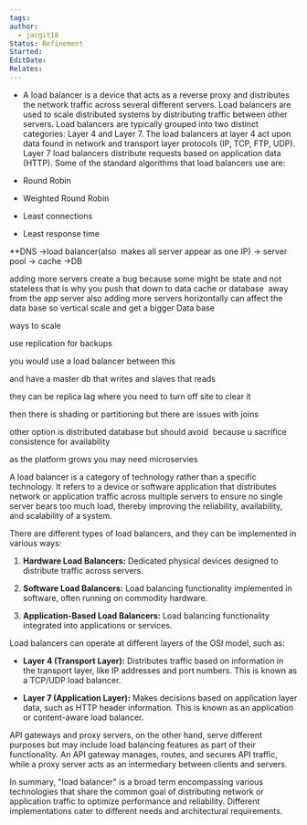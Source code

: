 ```yaml
---
tags: 
author:
  - jacgit18
Status: Refinement
Started: 
EditDate: 
Relates:
---
```

-   A load balancer is a device that acts as a reverse proxy and distributes the network traffic across several different servers. Load balancers are used to scale distributed systems by distributing traffic between other servers. Load balancers are typically grouped into two distinct categories: Layer 4 and Layer 7. The load balancers at layer 4 act upon data found in network and transport layer protocols (IP, TCP, FTP, UDP). Layer 7 load balancers distribute requests based on application data (HTTP). Some of the standard algorithms that load balancers use are: 
    

-   Round Robin 
    
-   Weighted Round Robin 
    
-   Least connections 
    
-   Least response time 
    

**DNS ->load balancer(also  makes all server appear as one IP) -> server pool -> cache ->DB 

adding more servers create a bug because some might be state and not stateless that is why you push that down to data cache or database  away from the app server also adding more servers horizontally can affect the data base so vertical scale and get a bigger Data base 

ways to scale 

use replication for backups  

you would use a load balancer between this 

and have a master db that writes and slaves that reads 

they can be replica lag where you need to turn off site to clear it 


then there is shading or partitioning but there are issues with joins 

other option is distributed database but should avoid  because u sacrifice  consistence for availability  

as the platform grows you may need microservies


A load balancer is a category of technology rather than a specific technology. It refers to a device or software application that distributes network or application traffic across multiple servers to ensure no single server bears too much load, thereby improving the reliability, availability, and scalability of a system.  
  
There are different types of load balancers, and they can be implemented in various ways:  
  
1. **Hardware Load Balancers:** Dedicated physical devices designed to distribute traffic across servers.  
  
2. **Software Load Balancers:** Load balancing functionality implemented in software, often running on commodity hardware.  
  
3. **Application-Based Load Balancers:** Load balancing functionality integrated into applications or services.  
  
Load balancers can operate at different layers of the OSI model, such as:  
  
- **Layer 4 (Transport Layer):** Distributes traffic based on information in the transport layer, like IP addresses and port numbers. This is known as a TCP/UDP load balancer.  
  
- **Layer 7 (Application Layer):** Makes decisions based on application layer data, such as HTTP header information. This is known as an application or content-aware load balancer.  
  
API gateways and proxy servers, on the other hand, serve different purposes but may include load balancing features as part of their functionality. An API gateway manages, routes, and secures API traffic, while a proxy server acts as an intermediary between clients and servers.  
  
In summary, "load balancer" is a broad term encompassing various technologies that share the common goal of distributing network or application traffic to optimize performance and reliability. Different implementations cater to different needs and architectural requirements.